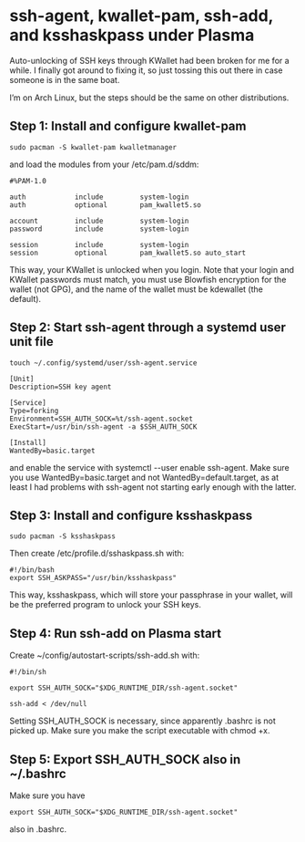 # ssh-agent, kwallet-pam, ssh-add, and ksshaskpass under Plasma
Auto-unlocking of SSH keys through KWallet had been broken for me for a while. I finally got around to fixing it, so just tossing this out there in case someone is in the same boat.

I’m on Arch Linux, but the steps should be the same on other distributions.

## Step 1: Install and configure kwallet-pam

`sudo pacman -S kwallet-pam kwalletmanager`

and load the modules from your /etc/pam.d/sddm:

```
#%PAM-1.0

auth            include         system-login
auth            optional        pam_kwallet5.so

account         include         system-login
password        include         system-login

session         include         system-login
session         optional        pam_kwallet5.so auto_start
```

This way, your KWallet is unlocked when you login. Note that your login and KWallet passwords must match, you must use Blowfish encryption for the wallet (not GPG), and the name of the wallet must be kdewallet (the default).

## Step 2: Start ssh-agent through a systemd user unit file

`touch ~/.config/systemd/user/ssh-agent.service`

```
[Unit]
Description=SSH key agent

[Service]
Type=forking
Environment=SSH_AUTH_SOCK=%t/ssh-agent.socket
ExecStart=/usr/bin/ssh-agent -a $SSH_AUTH_SOCK

[Install]
WantedBy=basic.target
```
and enable the service with systemctl --user enable ssh-agent. Make sure you use WantedBy=basic.target and not WantedBy=default.target, as at least I had problems with ssh-agent not starting early enough with the latter.

## Step 3: Install and configure ksshaskpass

`sudo pacman -S ksshaskpass`

Then create /etc/profile.d/sshaskpass.sh with:

```
#!/bin/bash
export SSH_ASKPASS="/usr/bin/ksshaskpass"
```

This way, ksshaskpass, which will store your passphrase in your wallet, will be the preferred program to unlock your SSH keys.

## Step 4: Run ssh-add on Plasma start

Create ~/config/autostart-scripts/ssh-add.sh with:

```
#!/bin/sh

export SSH_AUTH_SOCK="$XDG_RUNTIME_DIR/ssh-agent.socket"

ssh-add < /dev/null
```

Setting SSH_AUTH_SOCK is necessary, since apparently .bashrc is not picked up. Make sure you make the script executable with chmod +x.

## Step 5: Export SSH_AUTH_SOCK also in ~/.bashrc

Make sure you have

```
export SSH_AUTH_SOCK="$XDG_RUNTIME_DIR/ssh-agent.socket"
```

also in .bashrc.
